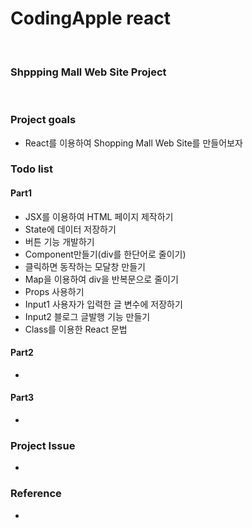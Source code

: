 <h1>CodingApple react</h1>
<br>
<h3>Shppping Mall Web Site Project</h3>
<br>
<h3>Project goals</h3>
<ul>
    <li>React를 이용하여 Shopping Mall Web Site를 만들어보자</li>
</ul>
<h3>Todo list</h3>
<h4>Part1</h4>
<ul>
    <li>JSX를 이용하여 HTML 페이지 제작하기</li>
    <li>State에 데이터 저장하기</li>
    <li>버튼 기능 개발하기</li>
    <li>Component만들기(div를 한단어로 줄이기)</li>
    <li>클릭하면 동작하는 모달창 만들기</li>
    <li>Map을 이용하여 div을 반복문으로 줄이기</li>
    <li>Props 사용하기</li>
    <li>Input1 사용자가 입력한 글 변수에 저장하기</li>
    <li>Input2 블로그 글발행 기능 만들기</li>
    <li>Class를 이용한 React 문법</li>
</ul>
<h4>Part2</h4>
<ul>
    <li></li>
</ul>
<h4>Part3</h4>
<ul>
    <li></li>
</ul>



<h3>Project Issue</h3>
    <ul>
        <li></li>
    </ul>


<h3>Reference</h3>
    <ul>
        <li></li>
    </ul>